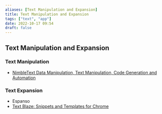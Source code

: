 ```yaml
---
aliases: [Text Manipulation and Expansion]
title: Text Manipulation and Expansion
tags: ["text", "app"]
date: 2022-10-17 09:54
draft: false
---
```


## Text Manipulation and Expansion

### Text Manipulation

- [NimbleText Data Manipulation, Text Manipulation, Code Generation and Automation](https://nimbletext.com/)

### Text Expansion

- Espanso
- [Text Blaze: Snippets and Templates for Chrome](https://blaze.today/)
